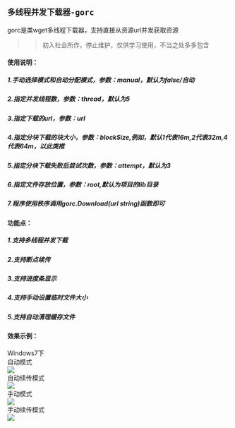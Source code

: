 `多线程并发下载器-gorc`
------------------------------------
gorc是类wget多线程下载器，支持直接从资源url并发获取资源
>> 初入社会所作，停止维护，仅供学习使用，不当之处多多包含

#### 使用说明：</br>
##### 1.手动选择模式和自动分配模式，参数：manual，默认为false/自动</br>
##### 2.指定并发线程数，参数：thread，默认为5</br>
##### 3.指定下载的url，参数：url</br>
##### 4.指定分块下载的块大小，参数：blockSize,例如，默认1代表16m,2代表32m,4代表64m，以此类推</br>
##### 5.指定分块下载失败后尝试次数，参数：attempt，默认为3</br>
##### 6.指定文件存放位置，参数：root,默认为项目的lib目录</br>
##### 7.程序使用秩序调用gorc.Download(url string)函数即可</br>

#### 功能点：</br>
##### 1.支持多线程并发下载</br>
##### 2.支持断点续传</br>
##### 3.支持进度条显示</br>
##### 4.支持手动设置临时文件大小</br>
##### 5.支持自动清理缓存文件</br>

#### 效果示例：
Windows7下</br>
自动模式</br>
![](https://github.com/V-I-C-T-O-R/gorc/blob/master/pic/windows_auto.png)</br>
自动续传模式</br>
![](https://github.com/V-I-C-T-O-R/gorc/blob/master/pic/windows_auto_comsu.png)</br>
手动模式</br>
![](https://github.com/V-I-C-T-O-R/gorc/blob/master/pic/windows_manu.png)</br>
手动续传模式</br>
![](https://github.com/V-I-C-T-O-R/gorc/blob/master/pic/windows_manu_consumer.png)

